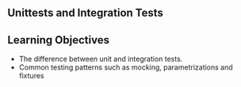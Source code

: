 ## Unittests and Integration Tests

## Learning Objectives

* The difference between unit and integration tests.
* Common testing patterns such as mocking, parametrizations and fixtures
